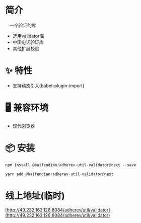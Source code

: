 # 简介
&ensp;&ensp;一个验证的库
- 选用validator库
- 中国电话验证库
- 其他扩展校验

# ✨ 特性
- 支持动态引入(babel-plugin-import)

# 🖥 兼容环境
- 现代浏览器

# 📦 安装
```javascript
npm install @baifendian/adherev-util-validator@next --save
```

```javascript
yarn add @baifendian/adherev-util-validator@next
```

# 线上地址(临时)
[http://49.232.163.126:8084/adherev/util/validator](http://49.232.163.126:8084/adherev/util/validator)
